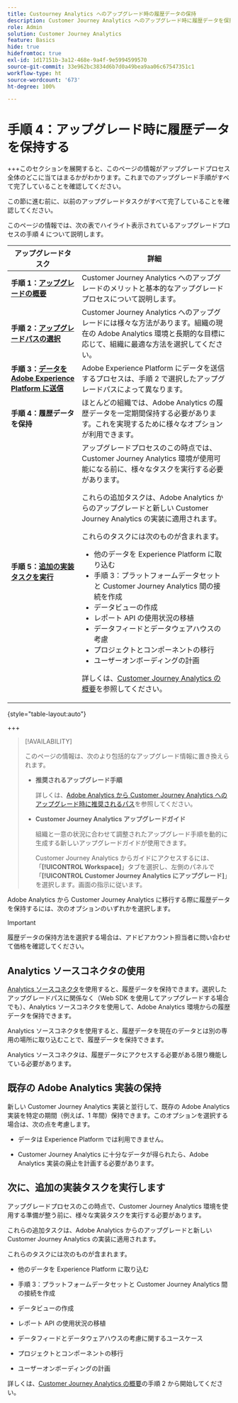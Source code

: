 ```yaml
---
title: Custourney Analytics へのアップグレード時の履歴データの保持
description: Customer Journey Analytics へのアップグレード時に履歴データを保持する方法について説明します
role: Admin
solution: Customer Journey Analytics
feature: Basics
hide: true
hidefromtoc: true
exl-id: 1d17151b-3a12-468e-9a4f-9e5994599570
source-git-commit: 33e962bc3834d6b7d0a49bea9aa06c67547351c1
workflow-type: ht
source-wordcount: '673'
ht-degree: 100%

---
```


# 手順 4：アップグレード時に履歴データを保持する

+++このセクションを展開すると、このページの情報がアップグレードプロセス全体のどこに当てはまるかがわかります。これまでのアップグレード手順がすべて完了していることを確認してください。

この節に進む前に、以前のアップグレードタスクがすべて完了していることを確認してください。

このページの情報では、次の表でハイライト表示されているアップグレードプロセスの手順 4 について説明します。

| アップグレードタスク | 詳細 |
|---------|----------|
| **手順 1：[アップグレードの概要](/help/getting-started/cja-upgrade/cja-upgrade-getstarted.md)** | Customer Journey Analytics へのアップグレードのメリットと基本的なアップグレードプロセスについて説明します。 |
| **手順 2：[アップグレードパスの選択](/help/getting-started/cja-upgrade/cja-upgrade-path.md)** | Customer Journey Analytics へのアップグレードには様々な方法があります。組織の現在の Adobe Analytics 環境と長期的な目標に応じて、組織に最適な方法を選択してください。 |
| **手順 3：[データを Adobe Experience Platform に送信](/help/getting-started/cja-upgrade/cja-upgrade-send-to-platform.md)** | Adobe Experience Platform にデータを送信するプロセスは、手順 2 で選択したアップグレードパスによって異なります。 |
| <span class="preview">**手順 4：履歴データを保持**</span> | <span class="preview">ほとんどの組織では、Adobe Analytics の履歴データを一定期間保持する必要があります。これを実現するために様々なオプションが利用できます。</span> |
| **手順 5：[追加の実装タスクを実行](/help/getting-started/cja-getting-started.md)** | アップグレードプロセスのこの時点では、Customer Journey Analytics 環境が使用可能になる前に、様々なタスクを実行する必要があります。<p>これらの追加タスクは、Adobe Analytics からのアップグレードと新しい Customer Journey Analytics の実装に適用されます。</p><p>これらのタスクには次のものが含まれます。</p><ul><li>他のデータを Experience Platform に取り込む</li><li>手順 3：プラットフォームデータセットと Customer Journey Analytics 間の接続を作成</li><li>データビューの作成</li><li>レポート API の使用状況の移植</li><li>データフィードとデータウェアハウスの考慮</li><li>プロジェクトとコンポーネントの移行</li><li>ユーザーオンボーディングの計画</li></ul> <p>詳しくは、[Customer Journey Analytics の概要](/help/getting-started/cja-getting-started.md)を参照してください。 |

{style="table-layout:auto"}

+++

>[!AVAILABILITY]
>
>このページの情報は、次のより包括的なアップグレード情報に置き換えられます。 <ul><li>**推奨されるアップグレード手順**<p>詳しくは、[Adobe Analytics から Customer Journey Analytics へのアップグレード時に推奨されるパス](/help/getting-started/cja-upgrade/cja-upgrade-recommendations.md)を参照してください。</p></li><li>**Customer Journey Analytics アップグレードガイド**<p>組織と一意の状況に合わせて調整されたアップグレード手順を動的に生成する新しいアップグレードガイドが使用できます。</p><p>Customer Journey Analytics からガイドにアクセスするには、「**[!UICONTROL Workspace]**」タブを選択し、左側のパネルで「**[!UICONTROL Customer Journey Analytics にアップグレード]**」を選択します。画面の指示に従います。</p></li></ul>

Adobe Analytics から Customer Journey Analytics に移行する際に履歴データを保持するには、次のオプションのいずれかを選択します。

>[!IMPORTANT]
>
>履歴データの保持方法を選択する場合は、アドビアカウント担当者に問い合わせて価格を確認してください。

## Analytics ソースコネクタの使用

[Analytics ソースコネクタ](/help/data-ingestion/analytics.md)を使用すると、履歴データを保持できます。選択したアップグレードパスに関係なく（Web SDK を使用してアップグレードする場合でも）、Analytics ソースコネクタを使用して、Adobe Analytics 環境からの履歴データを保持できます。

Analytics ソースコネクタを使用すると、履歴データを現在のデータとは別の専用の場所に取り込むことで、履歴データを保持できます。

Analytics ソースコネクタは、履歴データにアクセスする必要がある限り機能している必要があります。

<!-- Another possibility in the future: Map historical data in a way that allows you to tie it to your new data.  Possible? Explain -->

## 既存の Adobe Analytics 実装の保持

新しい Customer Journey Analytics 実装と並行して、既存の Adobe Analytics 実装を特定の期間（例えば、1 年間）保持できます。このオプションを選択する場合は、次の点を考慮します。

* データは Experience Platform では利用できません。

* Customer Journey Analytics に十分なデータが得られたら、Adobe Analytics 実装の廃止を計画する必要があります。

## 次に、追加の実装タスクを実行します

アップグレードプロセスのこの時点で、Customer Journey Analytics 環境を使用する準備が整う前に、様々な実装タスクを実行する必要があります。

これらの追加タスクは、Adobe Analytics からのアップグレードと新しい Customer Journey Analytics の実装に適用されます。

これらのタスクには次のものが含まれます。

* 他のデータを Experience Platform に取り込む

* 手順 3：プラットフォームデータセットと Customer Journey Analytics 間の接続を作成

* データビューの作成

* レポート API の使用状況の移植

* データフィードとデータウェアハウスの考慮に関するユースケース

* プロジェクトとコンポーネントの移行

* ユーザーオンボーディングの計画

詳しくは、[Customer Journey Analytics の概要](/help/getting-started/cja-getting-started.md)の手順 2 から開始してください。
